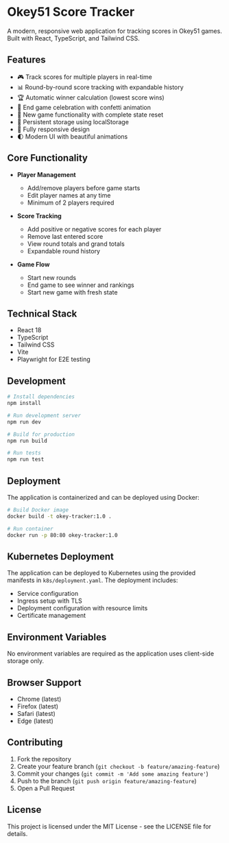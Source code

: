 # Okey51 Score Tracker

A modern, responsive web application for tracking scores in Okey51 games. Built with React, TypeScript, and Tailwind CSS.

## Features

- 🎮 Track scores for multiple players in real-time
- 📊 Round-by-round score tracking with expandable history
- 🏆 Automatic winner calculation (lowest score wins)
- 🎯 End game celebration with confetti animation
- 🔄 New game functionality with complete state reset
- 💾 Persistent storage using localStorage
- 📱 Fully responsive design
- 🌓 Modern UI with beautiful animations

## Core Functionality

- **Player Management**
  - Add/remove players before game starts
  - Edit player names at any time
  - Minimum of 2 players required

- **Score Tracking**
  - Add positive or negative scores for each player
  - Remove last entered score
  - View round totals and grand totals
  - Expandable round history

- **Game Flow**
  - Start new rounds
  - End game to see winner and rankings
  - Start new game with fresh state

## Technical Stack

- React 18
- TypeScript
- Tailwind CSS
- Vite
- Playwright for E2E testing

## Development

```bash
# Install dependencies
npm install

# Run development server
npm run dev

# Build for production
npm run build

# Run tests
npm run test
```

## Deployment

The application is containerized and can be deployed using Docker:

```bash
# Build Docker image
docker build -t okey-tracker:1.0 .

# Run container
docker run -p 80:80 okey-tracker:1.0
```

## Kubernetes Deployment

The application can be deployed to Kubernetes using the provided manifests in `k8s/deployment.yaml`. The deployment includes:

- Service configuration
- Ingress setup with TLS
- Deployment configuration with resource limits
- Certificate management

## Environment Variables

No environment variables are required as the application uses client-side storage only.

## Browser Support

- Chrome (latest)
- Firefox (latest)
- Safari (latest)
- Edge (latest)

## Contributing

1. Fork the repository
2. Create your feature branch (`git checkout -b feature/amazing-feature`)
3. Commit your changes (`git commit -m 'Add some amazing feature'`)
4. Push to the branch (`git push origin feature/amazing-feature`)
5. Open a Pull Request

## License

This project is licensed under the MIT License - see the LICENSE file for details.
